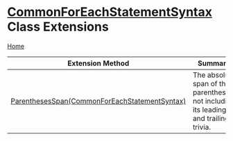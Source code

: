 <a name="_Top"></a>

# [CommonForEachStatementSyntax](https://docs.microsoft.com/en-us/dotnet/api/microsoft.codeanalysis.csharp.syntax.commonforeachstatementsyntax) Class Extensions

[Home](../../../../../README.md#_Top)

| Extension Method | Summary |
| ---------------- | ------- |
| [ParenthesesSpan(CommonForEachStatementSyntax)](../../../../../Roslynator/CSharp/SyntaxExtensions/ParenthesesSpan/README.md#Roslynator_CSharp_SyntaxExtensions_ParenthesesSpan_Microsoft_CodeAnalysis_CSharp_Syntax_CommonForEachStatementSyntax_) | The absolute span of the parentheses, not including its leading and trailing trivia\. |


